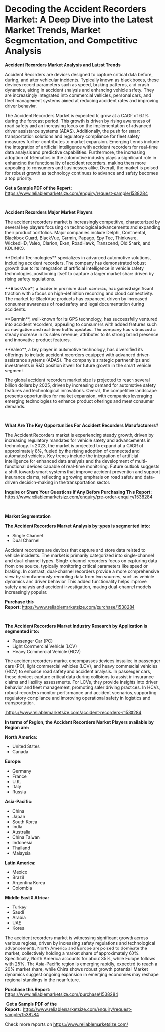 <p><h1>Decoding the Accident Recorders Market: A Deep Dive into the Latest Market Trends, Market Segmentation, and Competitive Analysis</h1></p><p><strong>Accident Recorders Market Analysis and Latest Trends</strong></p>
<p><p>Accident Recorders are devices designed to capture critical data before, during, and after vehicular incidents. Typically known as black boxes, these devices record parameters such as speed, braking patterns, and crash dynamics, aiding in accident analysis and enhancing vehicle safety. They are increasingly integrated into commercial vehicles, personal cars, and fleet management systems aimed at reducing accident rates and improving driver behavior.</p><p>The Accident Recorders Market is expected to grow at a CAGR of 6.1% during the forecast period. This growth is driven by rising awareness of road safety and an increasing focus on the implementation of advanced driver assistance systems (ADAS). Additionally, the push for smart transportation solutions and regulatory compliance for fleet safety measures further contributes to market expansion. Emerging trends include the integration of artificial intelligence with accident recorders for real-time data analysis and predictive capabilities. Furthermore, the increasing adoption of telematics in the automotive industry plays a significant role in enhancing the functionality of accident recorders, making them more appealing to consumers and businesses alike. Overall, the market is poised for robust growth as technology continues to advance and safety becomes a top priority.</p></p>
<p><strong>Get a Sample PDF of the Report:&nbsp;</strong> <a href="https://www.reliablemarketsize.com/enquiry/request-sample/1538284?utm_campaign=2520&utm_medium=2&utm_source=Github&utm_content=ia&utm_term=30032025&utm_id=accident-recorders">https://www.reliablemarketsize.com/enquiry/request-sample/1538284</a></p>
<p>&nbsp;</p>
<p><strong>Accident Recorders Major Market Players</strong></p>
<p><p>The accident recorders market is increasingly competitive, characterized by several key players focusing on technological advancements and expanding their product portfolios. Major companies include Delphi, Continental, Blackbox Guard, BlackVue, Garmin, Papago, Spy Tec, Thinkware, WickedHD, Valeo, Clarion, Eken, RoadHawk, Transcend, Old Shark, and KDLINKS.</p><p>**Delphi Technologies** specializes in advanced automotive solutions, including accident recorders. The company has demonstrated robust growth due to its integration of artificial intelligence in vehicle safety technologies, positioning itself to capture a larger market share driven by rising safety regulations.</p><p>**BlackVue**, a leader in premium dash cameras, has gained significant traction with a focus on high-definition recording and cloud connectivity. The market for BlackVue products has expanded, driven by increased consumer awareness of road safety and legal documentation during accidents.</p><p>**Garmin**, well-known for its GPS technology, has successfully ventured into accident recorders, appealing to consumers with added features such as navigation and real-time traffic updates. The company has witnessed a steady increase in its sales revenue, attributed to its strong brand presence and innovative product features.</p><p>**Valeo**, a key player in automotive technology, has diversified its offerings to include accident recorders equipped with advanced driver-assistance systems (ADAS). The company's strategic partnerships and investments in R&D position it well for future growth in the smart vehicle segment.</p><p>The global accident recorders market size is projected to reach several billion dollars by 2025, driven by increasing demand for automotive safety features and technological innovations. Overall, the competitive landscape presents opportunities for market expansion, with companies leveraging emerging technologies to enhance product offerings and meet consumer demands.</p></p>
<p>&nbsp;</p>
<p><strong>What Are The Key Opportunities For Accident Recorders Manufacturers?</strong></p>
<p><p>The Accident Recorders market is experiencing steady growth, driven by increasing regulatory mandates for vehicle safety and advancements in technology. In 2023, the market is projected to expand at a CAGR of approximately 8%, fueled by the rising adoption of connected and automated vehicles. Key trends include the integration of artificial intelligence for enhanced data analysis and the development of multi-functional devices capable of real-time monitoring. Future outlook suggests a shift towards smart systems that improve accident prevention and support insurance claims, reflecting a growing emphasis on road safety and data-driven decision-making in the transportation sector.</p></p>
<p><strong>Inquire or Share Your Questions If Any Before Purchasing This Report:</strong> <a href="https://www.reliablemarketsize.com/enquiry/pre-order-enquiry/1538284?utm_campaign=2520&utm_medium=2&utm_source=Github&utm_content=ia&utm_term=30032025&utm_id=accident-recorders">https://www.reliablemarketsize.com/enquiry/pre-order-enquiry/1538284</a></p>
<p>&nbsp;</p>
<p><strong>Market Segmentation</strong></p>
<p><strong>The Accident Recorders Market Analysis by types is segmented into:</strong></p>
<p><ul><li>Single Channel</li><li>Dual Channel</li></ul></p>
<p><p>Accident recorders are devices that capture and store data related to vehicle incidents. The market is primarily categorized into single-channel and dual-channel types. Single-channel recorders focus on capturing data from one source, typically monitoring critical parameters like speed or braking. In contrast, dual-channel recorders provide a more comprehensive view by simultaneously recording data from two sources, such as vehicle dynamics and driver behavior. This added functionality helps improve safety analysis and accident investigation, making dual-channel models increasingly popular.</p></p>
<p><strong>Purchase this Report:&nbsp;</strong><a href="https://www.reliablemarketsize.com/purchase/1538284?utm_campaign=2520&utm_medium=2&utm_source=Github&utm_content=ia&utm_term=30032025&utm_id=accident-recorders">https://www.reliablemarketsize.com/purchase/1538284</a></p>
<p>&nbsp;</p>
<p><strong>The Accident Recorders Market Industry Research by Application is segmented into:</strong></p>
<p><ul><li>Passenger Car (PC)</li><li>Light Commercial Vehicle (LCV)</li><li>Heavy Commercial Vehicle (HCV)</li></ul></p>
<p><p>The accident recorders market encompasses devices installed in passenger cars (PC), light commercial vehicles (LCV), and heavy commercial vehicles (HCV) to enhance road safety and accident analysis. In passenger cars, these devices capture critical data during collisions to assist in insurance claims and liability assessments. For LCVs, they provide insights into driver behavior and fleet management, promoting safer driving practices. In HCVs, robust recorders monitor performance and accident scenarios, supporting regulatory compliance and improving operational safety in logistics and transportation.</p></p>
<p><a href="https://www.reliablemarketsize.com/accident-recorders-r1538284?utm_campaign=2520&utm_medium=2&utm_source=Github&utm_content=ia&utm_term=30032025&utm_id=accident-recorders">&nbsp;https://www.reliablemarketsize.com/accident-recorders-r1538284</a></p>
<p><strong>In terms of Region, the Accident Recorders Market Players available by Region are:</strong></p>
<p>
    <p> <strong> North America: </strong>
        <ul>
            <li>United States</li>
            <li>Canada</li>
        </ul>
        </p> 
    <p> <strong> Europe: </strong>
        <ul>
            <li>Germany</li>
            <li>France</li>
            <li>U.K.</li>
            <li>Italy</li>
            <li>Russia</li>
        </ul>
        </p> 
    <p> <strong> Asia-Pacific: </strong>
        <ul>
            <li>China</li>
            <li>Japan</li>
            <li>South Korea</li>
            <li>India</li>
            <li>Australia</li>
            <li>China Taiwan</li>
            <li>Indonesia</li>
            <li>Thailand</li>
            <li>Malaysia</li>
        </ul>
        </p> 
    <p> <strong> Latin America: </strong>
        <ul>
            <li>Mexico</li>
            <li>Brazil</li>
            <li>Argentina Korea</li>
            <li>Colombia</li>
        </ul>
        </p> 
    <p> <strong> Middle East & Africa: </strong>
        <ul>
            <li>Turkey</li>
            <li>Saudi</li>
            <li>Arabia</li>
            <li>UAE</li>
            <li>Korea</li>
        </ul>
    </p>
    </p>
<p><p>The accident recorders market is witnessing significant growth across various regions, driven by increasing safety regulations and technological advancements. North America and Europe are poised to dominate the market, collectively holding a market share of approximately 60%. Specifically, North America accounts for about 35%, while Europe follows with 25%. The Asia-Pacific region is emerging rapidly, expected to reach a 20% market share, while China shows robust growth potential. Market dynamics suggest ongoing expansion in emerging economies may reshape regional standings in the near future.</p></p>
<p><strong>Purchase this Report: </strong><a href="https://www.reliablemarketsize.com/purchase/1538284?utm_campaign=2520&utm_medium=2&utm_source=Github&utm_content=ia&utm_term=30032025&utm_id=accident-recorders">https://www.reliablemarketsize.com/purchase/1538284</a></p>
<p>&nbsp;<strong>Get a Sample PDF of the Report:&nbsp;&nbsp;</strong><a href="https://www.reliablemarketsize.com/enquiry/request-sample/1538284?utm_campaign=2520&utm_medium=2&utm_source=Github&utm_content=ia&utm_term=30032025&utm_id=accident-recorders">https://www.reliablemarketsize.com/enquiry/request-sample/1538284</a></p>
<p><strong></strong></p>
<p>Check more reports on <a href="https://www.reliablemarketsize.com/?utm_campaign=2520&utm_medium=2&utm_source=Github&utm_content=ia&utm_term=30032025&utm_id=accident-recorders">https://www.reliablemarketsize.com/</a></p>